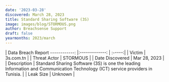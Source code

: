 ```yaml
---
date: '2023-03-28'
discovered: March 28, 2023
title: Standard Sharing Software (3S)
image: images/blog/STORMOUS.png
author: Breachsense Support
draft: false
yearmonths: 2023/march
---
```



| Data Breach Report
------------:     |:-------------:    | :-----:|
| Victim      | 3s.com.tn      | 
| Threat Actor      | STORMOUS      | 
| Date Discovered      | Mar 28, 2023      | 
| Description      | Standard Sharing Software (3S) is one the leading Information and Communication Technology (ICT) service providers in Tunisia.      | 
| Leak Size      | Unknown      | 


